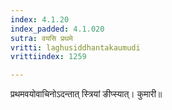 ```yaml
---
index: 4.1.20
index_padded: 4.1.020
sutra: वयसि प्रथमे
vritti: laghusiddhantakaumudi
vrittiindex: 1259

---
```

प्रथमवयोवाचिनोऽदन्तात् स्त्रियां ङीप्स्यात्। कुमारी॥